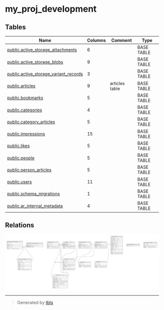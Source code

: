 # my_proj_development

## Tables

| Name | Columns | Comment | Type |
| ---- | ------- | ------- | ---- |
| [public.active_storage_attachments](public.active_storage_attachments.md) | 6 |  | BASE TABLE |
| [public.active_storage_blobs](public.active_storage_blobs.md) | 9 |  | BASE TABLE |
| [public.active_storage_variant_records](public.active_storage_variant_records.md) | 3 |  | BASE TABLE |
| [public.articles](public.articles.md) | 9 | articles table | BASE TABLE |
| [public.bookmarks](public.bookmarks.md) | 5 |  | BASE TABLE |
| [public.categories](public.categories.md) | 4 |  | BASE TABLE |
| [public.category_articles](public.category_articles.md) | 5 |  | BASE TABLE |
| [public.impressions](public.impressions.md) | 15 |  | BASE TABLE |
| [public.likes](public.likes.md) | 5 |  | BASE TABLE |
| [public.people](public.people.md) | 5 |  | BASE TABLE |
| [public.person_articles](public.person_articles.md) | 5 |  | BASE TABLE |
| [public.users](public.users.md) | 11 |  | BASE TABLE |
| [public.schema_migrations](public.schema_migrations.md) | 1 |  | BASE TABLE |
| [public.ar_internal_metadata](public.ar_internal_metadata.md) | 4 |  | BASE TABLE |

## Relations

![er](schema.svg)

---

> Generated by [tbls](https://github.com/k1LoW/tbls)

